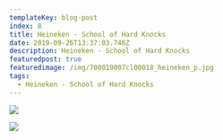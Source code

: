 ```yaml
---
templateKey: blog-post
index: 8
title: Heineken - School of Hard Knocks
date: 2019-09-26T13:37:03.746Z
description: Heineken - School of Hard Knocks
featuredpost: true
featuredimage: /img/700019007cl00018_heineken_p.jpg
tags:
  - Heineken - School of Hard Knocks
---
```

![](/img/mock-2-sohk.jpg)

![](/img/ugo-bt.jpg)
